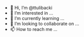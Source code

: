 - 👋 Hi, I’m @ttulibacki
- 👀 I’m interested in ...
- 🌱 I’m currently learning ...
- 💞️ I’m looking to collaborate on ...
- 📫 How to reach me ...

<!---
ttulibacki/ttulibacki is a ✨ special ✨ repository because its `README.md` (this file) appears on your GitHub profile.
You can click the Preview link to take a look at your changes.
--->
